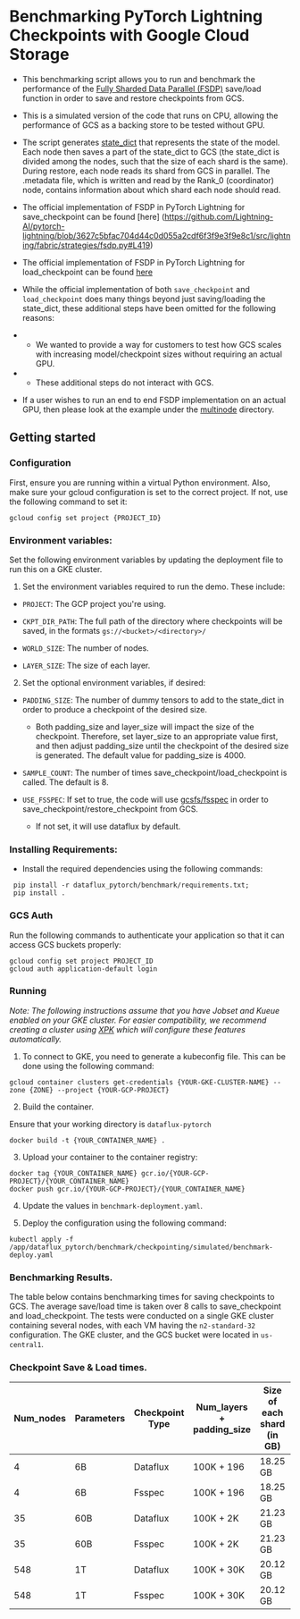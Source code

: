# Benchmarking PyTorch Lightning Checkpoints with Google Cloud Storage

*   This benchmarking script allows you to run and benchmark the performance of the [Fully Sharded Data Parallel (FSDP)](https://lightning.ai/docs/pytorch/stable/api/lightning.pytorch.strategies.FSDPStrategy.html) save/load function in order to save and restore checkpoints from GCS. 

*   This is a simulated version of the code that runs on CPU, allowing the performance of GCS as a backing store to be tested without GPU.

*   The script generates [state_dict](https://pytorch.org/tutorials/recipes/recipes/what_is_state_dict.html#what-is-a-state-dict-in-pytorch) that represents the state of the model. Each node then saves a part of the state_dict to GCS (the state_dict is divided among the nodes, such that the size of each shard is the same). During restore, each node reads its shard from GCS in parallel. The .metadata file, which is written and read by the Rank_0 (coordinator) node, contains information about which shard each node should read.

*   The official implementation of FSDP in PyTorch Lightning for save_checkpoint can be found [here]
(https://github.com/Lightning-AI/pytorch-lightning/blob/3627c5bfac704d44c0d055a2cdf6f3f9e3f9e8c1/src/lightning/fabric/strategies/fsdp.py#L419)
*   The official implementation of FSDP in PyTorch Lightning for load_checkpoint can be found [here](https://github.com/Lightning-AI/pytorch-lightning/blob/3627c5bfac704d44c0d055a2cdf6f3f9e3f9e8c1/src/lightning/fabric/strategies/fsdp.py#L519)

*   While the official implementation of both `save_checkpoint` and `load_checkpoint` does many things beyond just saving/loading the state_dict, these additional steps have been omitted for the following reasons: 
*   *   We wanted to provide a way for customers to test how GCS scales with increasing model/checkpoint sizes without requiring an actual GPU.
*   *   These additional steps do not interact with GCS.

*   If a user wishes to run an end to end FSDP implementation on an actual GPU, then please look at the example under the [multinode](https://github.com/GoogleCloudPlatform/dataflux-pytorch/tree/main/demo/lightning/checkpoint/multinode) directory.

## Getting started

### Configuration

First, ensure you are running within a virtual Python environment. Also, make sure your gcloud configuration is set to the correct project. If not, use the following command to set it:

```shell
gcloud config set project {PROJECT_ID}
```

### Environment variables:

Set the following environment variables by updating the deployment file to run this on a GKE cluster.
1. Set the environment variables required to run the demo. These include:
  
  * `PROJECT`: The GCP project you're using.
  
  * `CKPT_DIR_PATH`: The full path of the directory where checkpoints will be saved, in the formats `gs://<bucket>/<directory>/`

  * `WORLD_SIZE`: The number of nodes.

  * `LAYER_SIZE`: The size of each layer.

2. Set the optional environment variables, if desired:
  
  * `PADDING_SIZE`: The number of dummy tensors to add to the state_dict in order to produce a checkpoint of the desired size.
    *   Both padding_size and layer_size will impact the size of the checkpoint. Therefore, set layer_size to an appropriate value first, and then adjust padding_size until the checkpoint of the desired size is generated. The default value for padding_size is 4000.
  
  * `SAMPLE_COUNT`: The number of times save_checkpoint/load_checkpoint is called. The default is 8.

  * `USE_FSSPEC`: If set to true, the code will use [gcsfs/fsspec](https://github.com/fsspec/gcsfs) in order to save_checkpoint/restore_checkpoint from GCS.
    *   If not set, it will use dataflux by default.

### Installing Requirements:
 
* Install the required dependencies using the following commands:

```shell
 pip install -r dataflux_pytorch/benchmark/requirements.txt; 
 pip install .
```
### GCS Auth

Run the following commands to authenticate your application so that it can access GCS buckets properly:
```shell
gcloud config set project PROJECT_ID
gcloud auth application-default login
```

### Running

_Note: The following instructions assume that you have Jobset and Kueue enabled on your GKE cluster. For easier compatibility, we recommend creating a cluster using [XPK](https://github.com/google/xpk) which will configure these features automatically._

1.  To connect to GKE, you need to generate a kubeconfig file. This can be done using the following command:

```shell
gcloud container clusters get-credentials {YOUR-GKE-CLUSTER-NAME} --zone {ZONE} --project {YOUR-GCP-PROJECT}
```

2.  Build the container.

Ensure that your working directory is `dataflux-pytorch`
```shell
docker build -t {YOUR_CONTAINER_NAME} .
```

3.  Upload your container to the container registry:

```shell
docker tag {YOUR_CONTAINER_NAME} gcr.io/{YOUR-GCP-PROJECT}/{YOUR_CONTAINER_NAME}
docker push gcr.io/{YOUR-GCP-PROJECT}/{YOUR_CONTAINER_NAME}
```

4.  Update the values in `benchmark-deployment.yaml`.

5.  Deploy the configuration using the following command:

```shell
kubectl apply -f /app/dataflux_pytorch/benchmark/checkpointing/simulated/benchmark-deploy.yaml
```


### Benchmarking Results.

The table below contains benchmarking times for saving checkpoints to GCS. The average save/load time is taken over 8 calls to  save_checkpoint and load_checkpoint. The tests were conducted on a single GKE cluster containing several nodes, with each VM having the `n2-standard-32` configuration. The GKE cluster, and the GCS bucket were located in `us-central1`.

### Checkpoint Save & Load times.


| Num_nodes | Parameters | Checkpoint Type | Num_layers + padding_size | Size of each shard (in GB) | Total size (in GB) | Save time (in seconds) | Load time (in seconds) | Average Throughput (in GBps) |
|-----------|------------|-----------------|----------------------------|----------------------------|---------------------|------------------------|------------------------|------------------------------|
| 4         | 6B         | Dataflux        | 100K + 196                 | 18.25 GB                   | 73.02 GB            | 49.5160                | 116.3968               | 0.440                        |
| 4         | 6B         | Fsspec          | 100K + 196                 | 18.25 GB                   | 73.02 GB            | 217.1122               | 182.5110               | 0.246                        |
| 35        | 60B        | Dataflux        | 100K + 2K                  | 21.23 GB                   | 743.20 GB           | 60.8552                | 240.0361               | 2.47                         |
| 35        | 60B        | Fsspec          | 100K + 2K                  | 21.23 GB                   | 743.20 GB           | 270.6083               | 258.3709               | 1.93                         |
| 548       | 1T         | Dataflux        | 100K + 30K                 | 20.12 GB                   | 11023.88 GB         | 106.2221               | 253.1604               | 30.68                        |
| 548       | 1T         | Fsspec          | 100K + 30K                 | 20.12 GB                   | 11023.88 GB         | 290.2007               | 495.8329               | 6.58                         |
